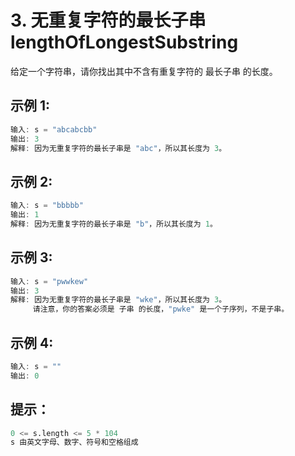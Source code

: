 # 3. 无重复字符的最长子串 lengthOfLongestSubstring

给定一个字符串，请你找出其中不含有重复字符的 最长子串 的长度。

## 示例 1:
```go
输入: s = "abcabcbb"
输出: 3 
解释: 因为无重复字符的最长子串是 "abc"，所以其长度为 3。
```

## 示例 2:
```go
输入: s = "bbbbb"
输出: 1
解释: 因为无重复字符的最长子串是 "b"，所以其长度为 1。
```

## 示例 3:
```go
输入: s = "pwwkew"
输出: 3
解释: 因为无重复字符的最长子串是 "wke"，所以其长度为 3。
     请注意，你的答案必须是 子串 的长度，"pwke" 是一个子序列，不是子串。
```

## 示例 4:
```go
输入: s = ""
输出: 0
```

## 提示：
```python
0 <= s.length <= 5 * 104
s 由英文字母、数字、符号和空格组成
```
